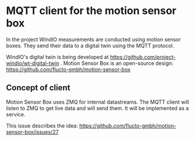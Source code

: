 # MQTT client for the motion sensor box

In the project WindIO measurements are conducted using motion sensor boxes. They send their data to a digital twin using the MQTT protocol.

WindIO's digital twin is being developed at https://github.com/project-windio/wt-digital-twin .
Motion Sensor Box is an open-source design: https://github.com/flucto-gmbh/motion-sensor-box

## Concept of client

Motion Sensor Box uses ZMQ for internal datastreams.
The MQTT client will listen to ZMQ to get live data and will send them.
It will be implemented as a service.

This issue describes the idea: https://github.com/flucto-gmbh/motion-sensor-box/issues/27
